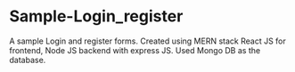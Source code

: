 # Sample-Login_register
A sample Login and register forms.
Created using MERN stack
React JS for frontend, Node JS backend with express JS. 
Used Mongo DB as the database.
